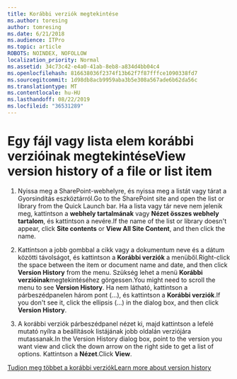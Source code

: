 ```yaml
---
title: Korábbi verziók megtekintése
ms.author: toresing
author: tomresing
ms.date: 6/21/2018
ms.audience: ITPro
ms.topic: article
ROBOTS: NOINDEX, NOFOLLOW
localization_priority: Normal
ms.assetid: 34c73c42-e4a0-41ab-8eb8-a834d4bb04c4
ms.openlocfilehash: 816638036f2374f13b62f7f87fffce1090338fd7
ms.sourcegitcommit: 1d98db8acb9959aba3b5e308a567ade6b62da56c
ms.translationtype: MT
ms.contentlocale: hu-HU
ms.lasthandoff: 08/22/2019
ms.locfileid: "36531289"
---
```

# <a name="view-version-history-of-a-file-or-list-item"></a><span data-ttu-id="dc117-102">Egy fájl vagy lista elem korábbi verzióinak megtekintése</span><span class="sxs-lookup"><span data-stu-id="dc117-102">View version history of a file or list item</span></span>

1. <span data-ttu-id="dc117-103">Nyissa meg a SharePoint-webhelyre, és nyissa meg a listát vagy tárat a Gyorsindítás eszköztárról.</span><span class="sxs-lookup"><span data-stu-id="dc117-103">Go to the SharePoint site and open the list or library from the Quick Launch bar.</span></span> <span data-ttu-id="dc117-104">Ha a lista vagy tár neve nem jelenik meg, kattintson a **webhely tartalmának** vagy **Nézet összes webhely tartalom**, és kattintson a nevére.</span><span class="sxs-lookup"><span data-stu-id="dc117-104">If the name of the list or library doesn't appear, click **Site contents** or **View All Site Content**, and then click the name.</span></span>
    
2. <span data-ttu-id="dc117-105">Kattintson a jobb gombbal a cikk vagy a dokumentum neve és a dátum közötti távolságot, és kattintson a **Korábbi verziók** a menüből.</span><span class="sxs-lookup"><span data-stu-id="dc117-105">Right-click the space between the item or document name and date, and then click **Version History** from the menu.</span></span> <span data-ttu-id="dc117-106">Szükség lehet a menü **Korábbi verzióinak**megtekintéséhez görgessen.</span><span class="sxs-lookup"><span data-stu-id="dc117-106">You might need to scroll the menu to see **Version History**.</span></span> <span data-ttu-id="dc117-107">Ha nem látható, kattintson a párbeszédpanelen három pont (...), és kattintson a **Korábbi verziók**.</span><span class="sxs-lookup"><span data-stu-id="dc117-107">If you don't see it, click the ellipsis (...) in the dialog box, and then click **Version History**.</span></span>
    
3. <span data-ttu-id="dc117-108">A korábbi verziók párbeszédpanel nézet ki, majd kattintson a lefelé mutató nyílra a beállítások listájának jobb oldalán verziójára mutassanak.</span><span class="sxs-lookup"><span data-stu-id="dc117-108">In the Version History dialog box, point to the version you want view and click the down arrow on the right side to get a list of options.</span></span> <span data-ttu-id="dc117-109">Kattintson a **Nézet**.</span><span class="sxs-lookup"><span data-stu-id="dc117-109">Click **View**.</span></span>
    
[<span data-ttu-id="dc117-110">Tudjon meg többet a korábbi verziók</span><span class="sxs-lookup"><span data-stu-id="dc117-110">Learn more about version history</span></span>](https://go.microsoft.com/fwlink/?linkid=875709)
  

